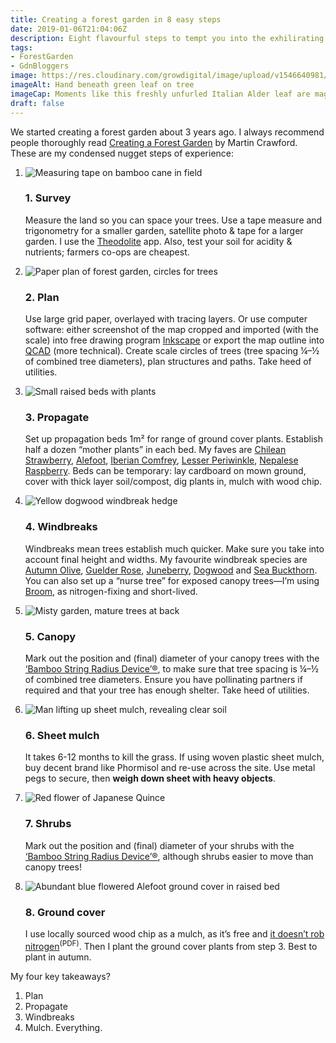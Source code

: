```yaml
---
title: Creating a forest garden in 8 easy steps
date: 2019-01-06T21:04:06Z
description: Eight flavourful steps to tempt you into the exhilirating world of forest gardening. Creating a forest garden isn’t too difficult, it just takes hard work and perseverance. Like any garden.
tags: 
- ForestGarden
- GdnBloggers
image: https://res.cloudinary.com/growdigital/image/upload/v1546640981/leaf-41652741801.jpg
imageAlt: Hand beneath green leaf on tree
imageCap: Moments like this freshly unfurled Italian Alder leaf are magical
draft: false
---
```


We started creating a forest garden about 3 years ago. I always recommend people thoroughly read [Creating a Forest Garden](https://www.agroforestry.co.uk/product/creating-a-forest-garden-2/) by Martin Crawford. These are my condensed nugget steps of experience:

<ol class="o-list-bare">
  <li class="o-media">
    <img class="o-media__figure" alt="Measuring tape on bamboo cane in field" src="https://res.cloudinary.com/growdigital/image/upload/c_fill,h_68,w_120/v1546334064/tape-27304554338.jpg">
    <div class="o-media__body">
      <h3>1. Survey</h3>
      <p>Measure the land so you can space your trees. Use a tape measure and trigonometry for a smaller garden, satellite photo &amp; tape for a larger garden. I use the <a href="http://hrtapps.com/theodolite/">Theodolite</a> app. Also, test your soil for acidity &amp; nutrients; farmers co-ops are cheapest.</p>
    </div>
  </li>
  <li class="o-media">
    <img src="https://res.cloudinary.com/growdigital/image/upload/w_120/v1546379384/paper-plan-fg1.png" alt="Paper plan of forest garden, circles for trees" class="o-media__figure">
    <div class="o-media__body">
      <h3>2. Plan</h3>
      <p>Use large grid paper, overlayed with tracing layers. Or use computer software: either screenshot of the map cropped and imported (with the scale) into free drawing program <a href="https://inkscape.org">Inkscape</a> or export the map outline into <a href="https://qcad.org/en/">QCAD</a> (more technical). Create scale circles of trees (tree spacing ¼–½ of combined tree diameters), plan structures and paths. Take heed of utilities.</p>
    </div>
  </li>
  <li class="o-media">
    <img src="https://res.cloudinary.com/growdigital/image/upload/w_120/v1544372630/comfrey-38830083715.jpg" alt="Small raised beds with plants" class="o-media__figure">
    <div class="o-media__body">
      <h3>3. Propagate</h3>
      <p>Set up propagation beds 1m² for range of ground cover plants. Establish half a dozen “mother plants” in each bed. My faves are <a href="https://pfaf.org/USER/Plant.aspx?LatinName=Fragaria+chiloensis">Chilean Strawberry</a>, <a href="https://pfaf.org/user/Plant.aspx?LatinName=Glechoma+hederacea">Alefoot</a>, <a href="https://www.rhs.org.uk/plants/details?plantid=1894">Iberian Comfrey</a>, <a href="https://pfaf.org/user/plant.aspx?latinname=Vinca+minor">Lesser Periwinkle</a>, <a href="https://pfaf.org/user/plant.aspx?latinname=Rubus+nepalensis">Nepalese Raspberry</a>. Beds can be temporary: lay cardboard on mown ground, cover with thick layer soil/compost, dig plants in, mulch with wood chip.</p>
    </div>
  </li>
  <li class="o-media">
    <img src="https://res.cloudinary.com/growdigital/image/upload/w_120/v1544006420/cornus-stolonifera-flaviramea-K8xbDnRk.jpg" alt="Yellow dogwood windbreak hedge" class="o-media__figure">
    <div class="o-media__body">
      <h3>4. Windbreaks</h3>
      <p>Windbreaks mean trees establish much quicker. Make sure you take into account final height and widths. My favourite windbreak species are <a href="https://pfaf.org/user/Plant.aspx?LatinName=Elaeagnus+umbellata">Autumn Olive</a>, <a href="https://pfaf.org/user/Plant.aspx?LatinName=Viburnum+opulus">Guelder Rose</a>, <a href="https://pfaf.org/user/plant.aspx?LatinName=Amelanchier+canadensis">Juneberry</a>, <a href="https://pfaf.org/user/Plant.aspx?LatinName=Cornus+sericea">Dogwood</a> and <a href="https://pfaf.org/user/Plant.aspx?LatinName=Hippophae+rhamnoides">Sea Buckthorn</a>. You can also set up a “nurse tree” for exposed canopy trees—I’m using <a href="https://pfaf.org/user/Plant.aspx?LatinName=Cytisus+scoparius">Broom</a>, as nitrogen-fixing and short-lived.</p>
    </div>
  </li>
  <li class="o-media">
    <img src="https://res.cloudinary.com/growdigital/image/upload/w_120/v1544027745/misty-wildlife-pond-26465730067.jpg" alt="Misty garden, mature trees at back" class="o-media__figure">
    <div class="o-media__body">
      <h3>5. Canopy</h3>
      <p>Mark out the position and (final) diameter of your canopy trees with the <a href="https://www.forestgarden.wales/blog/sea-buckthorn-willow-walk/">‘Bamboo String Radius Device’®</a>, to make sure that tree spacing is ¼–½ of combined tree diameters. Ensure you have pollinating partners if required and that your tree has enough shelter. Take heed of utilities.</p>
    </div>
  </li>
  <li class="o-media">
    <img src="https://res.cloudinary.com/growdigital/image/upload/c_fill,h_68,w_120/v1544376728/sheet-mulch-42993817972.jpg" alt="Man lifting up sheet mulch, revealing clear soil" class="o-media__figure">
    <div class="o-media__body">
      <h3>6. Sheet mulch</h3>
      <p>It takes 6-12 months to kill the grass. If using woven plastic sheet mulch, buy decent brand like Phormisol and re-use across the site. Use metal pegs to secure, then <strong>weigh down sheet with heavy objects</strong>.</p>
    </div>
  </li>
  <li class="o-media">
    <img src="https://res.cloudinary.com/growdigital/image/upload/w_120/v1544300867/chaenomeles-41478572351.jpg" alt="Red flower of Japanese Quince" class="o-media__figure">
    <div class="o-media__body">
      <h3>7. Shrubs</h3>
      <p>Mark out the position and (final) diameter of your shrubs with the <a href="https://www.forestgarden.wales/blog/sea-buckthorn-willow-walk/">‘Bamboo String Radius Device’®</a>, although shrubs easier to move than canopy trees!</p>
    </div>
  </li>
  <li class="o-media">
    <img src="https://res.cloudinary.com/growdigital/image/upload/w_120/v1546380638/alefoot-28171871628.jpg" alt="Abundant blue flowered Alefoot ground cover in raised bed" class="o-media__figure">
    <div class="o-media__body">
      <h3>8. Ground cover</h3>
      <p>I use locally sourced wood chip as a mulch, as it’s free and <a href="https://puyallup.wsu.edu/wp-content/uploads/sites/403/2015/03/wood-chips.pdf">it doesn’t rob nitrogen</a><sup>(PDF)</sup>. Then I plant the ground cover plants from step 3. Best to plant in autumn.</p>
    </div>
  </li>
</ol>

My four key takeaways?

1. Plan
2. Propagate
3. Windbreaks
4. Mulch. Everything.
